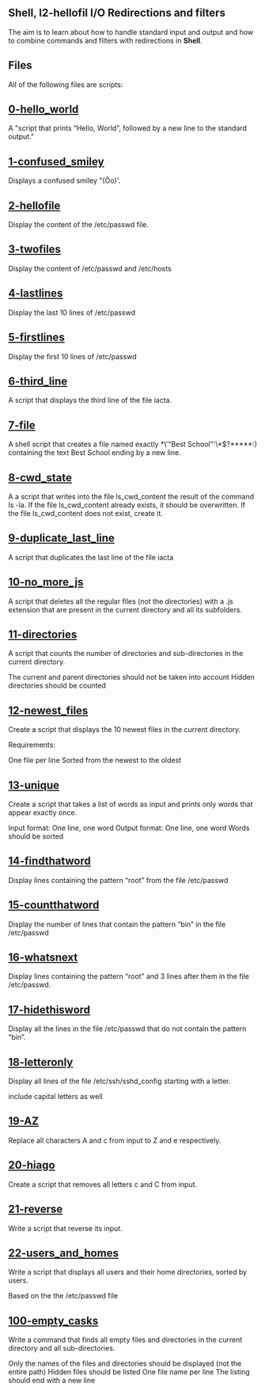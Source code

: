 ## Shell, I2-hellofil I/O Redirections and filters

The aim is to learn about how to handle standard input and output and how to combine commands and filters with redirections in **Shell**.

## Files
All of the following files are scripts:

## [0-hello_world](0-hello_world)
A "script that prints “Hello, World”, followed by a new line to the standard output."

## [1-confused_smiley](1-confused_smiley)
Displays a confused smiley "(Ôo)'.

## [2-hellofile](2-hellofile)
Display the content of the /etc/passwd file.

## [3-twofiles](3-twofiles)
Display the content of /etc/passwd and /etc/hosts

## [4-lastlines](4-lastlines)
Display the last 10 lines of /etc/passwd

## [5-firstlines](5-firstlines)
Display the first 10 lines of /etc/passwd

## [6-third_line](6-third_line)
A script that displays the third line of the file iacta.

## [7-file](7-file)
A shell script that creates a file named exactly \*\\'"Best School"\'\\*$\?\*\*\*\*\*:) containing the text Best School ending by a new line.

## [8-cwd_state](8-cwd_state)
A  a script that writes into the file ls_cwd_content the result of the command ls -la. If the file ls_cwd_content already exists, it should be overwritten. If the file ls_cwd_content does not exist, create it.

## [9-duplicate_last_line](9-duplicate_last_line)
A script that duplicates the last line of the file iacta

## [10-no_more_js](10-no_more_js)
A script that deletes all the regular files (not the directories) with a .js extension that are present in the current directory and all its subfolders.

## [11-directories](11-directories)
A  script that counts the number of directories and sub-directories in the current directory.

The current and parent directories should not be taken into account
Hidden directories should be counted

## [12-newest_files](12-newest_files)
Create a script that displays the 10 newest files in the current directory.

Requirements:

One file per line
Sorted from the newest to the oldest

## [13-unique](13-unique)
Create a script that takes a list of words as input and prints only words that appear exactly once.

Input format: One line, one word
Output format: One line, one word
Words should be sorted

## [14-findthatword](14-findthatword)
Display lines containing the pattern “root” from the file /etc/passwd

## [15-countthatword](15-countthatword)
Display the number of lines that contain the pattern “bin” in the file /etc/passwd

## [16-whatsnext](16-whatsnext)
Display lines containing the pattern “root” and 3 lines after them in the file /etc/passwd.

## [17-hidethisword](17-hidethisword)
Display all the lines in the file /etc/passwd that do not contain the pattern “bin”.

## [18-letteronly](18-letteronly)
Display all lines of the file /etc/ssh/sshd_config starting with a letter.

include capital letters as well

## [19-AZ](19-AZ)
Replace all characters A and c from input to Z and e respectively.

## [20-hiago](20-hiago)
Create a script that removes all letters c and C from input.


## [21-reverse](21-reverse)
Write a script that reverse its input.

## [22-users_and_homes](22-users_and_homes)
Write a script that displays all users and their home directories, sorted by users.

Based on the the /etc/passwd file


## [100-empty_casks](100-empty_casks)
Write a command that finds all empty files and directories in the current directory and all sub-directories.

Only the names of the files and directories should be displayed (not the entire path)
Hidden files should be listed
One file name per line
The listing should end with a new line